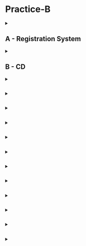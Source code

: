 # Practice-B

<details>
<summary><h2>A - Registration System</h2></summary>
A new e-mail service "Berlandesk" is going to be opened in Berland in the near future. The site administration wants to launch their project as soon as possible, that's why they ask you to help. You're suggested to implement the prototype of site registration system. The system should work on the following principle.

Each time a new user wants to register, he sends to the system a request with his name. If such a name does not exist in the system database, it is inserted into the database, and the user gets the response OK, confirming the successful registration. If the name already exists in the system database, the system makes up a new user name, sends it to the user as a prompt and also inserts the prompt into the database. The new name is formed by the following rule. Numbers, starting with 1, are appended one after another to name (name1, name2, ...), among these numbers the least i is found so that namei does not yet exist in the database.

**Input:**

The first line contains number n (1 ≤ n ≤ 10⁵). The following n lines contain the requests to the system. Each request is a non-empty line, and consists of not more than 32 characters, which are all lowercase Latin letters.

**Output:**

Print n lines, which are system responses to the requests: OK in case of successful registration, or a prompt with a new name, if the requested name is already taken.

**Examples:**

```plaintext
Input:
    4
    abacaba
    acaba
    abacaba
    acab

Output:
    OK
    OK
    abacaba1
    OK
```

```plaintext
Input:
    6
    first
    first
    second
    second
    third
    third

Output:
    OK
    first1
    OK
    second1
    OK
    third1
```

</details>
<details>
<summary><h2>B - CD</h2></summary>
Jack and Jill have decided to sell some of their Compact Discs, while
they still have some value. They have decided to sell one of each of
the CD titles that they both own. How many CDs can Jack and Jill
sell?

Neither Jack nor Jill owns more than one copy of each CD.

**Input:**

The input consists of a sequence of test cases. The first line of each
test case contains two non-negative integers N and M, each at most
one million, specifying the number of CDs owned by Jack and by Jill, respectively. This line is followed by N lines listing the catalog numbers of the CDs owned by Jack in increasing order, and M more lines listing the catalog numbers of the CDs owned by Jill in increasing order. Each catalog number is a positive integer no greater than one billion. The input is terminated by a line containing two zeros. This last line is not a test case and should not be processed.

**Output:**

For each test case, output a line containing one integer, the number of CDs that Jack and Jill both own.

**Examples:**

```plaintext
Input:
    3 3
    1
    2
    3
    1
    2
    4
    0 0

Output:
    2
```

</details>
<details>
<summary><h2></h2></summary>

**Input:**

**Output:**

**Examples:**

```plaintext
Input:

Output:

```

**Note**

</details>
<details>
<summary><h2></h2></summary>

**Input:**

**Output:**

**Examples:**

```plaintext
Input:

Output:

```

**Note**

</details>
<details>
<summary><h2></h2></summary>

**Input:**

**Output:**

**Examples:**

```plaintext
Input:

Output:

```

**Note**

</details>
<details>
<summary><h2></h2></summary>

**Input:**

**Output:**

**Examples:**

```plaintext
Input:

Output:

```

**Note**

</details>
<details>
<summary><h2></h2></summary>

**Input:**

**Output:**

**Examples:**

```plaintext
Input:

Output:

```

**Note**

</details>
<details>
<summary><h2></h2></summary>

**Input:**

**Output:**

**Examples:**

```plaintext
Input:

Output:

```

**Note**

</details>
<details>
<summary><h2></h2></summary>

**Input:**

**Output:**

**Examples:**

```plaintext
Input:

Output:

```

**Note**

</details>
<details>
<summary><h2></h2></summary>

**Input:**

**Output:**

**Examples:**

```plaintext
Input:

Output:

```

**Note**

</details>
<details>
<summary><h2></h2></summary>

**Input:**

**Output:**

**Examples:**

```plaintext
Input:

Output:

```

**Note**

</details>
<details>
<summary><h2></h2></summary>

**Input:**

**Output:**

**Examples:**

```plaintext
Input:

Output:

```

**Note**

</details>
<details>
<summary><h2></h2></summary>

**Input:**

**Output:**

**Examples:**

```plaintext
Input:

Output:

```

**Note**

</details>
<details>
<summary><h2></h2></summary>

**Input:**

**Output:**

**Examples:**

```plaintext
Input:

Output:

```

**Note**

</details>

